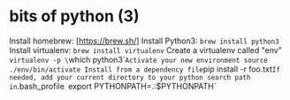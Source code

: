 # bits of python (3)

Install homebrew: [https://brew.sh/]
Install Python3:
`brew install python3`
Install virtualenv:
`brew install virtualenv`
Create a virtualenv called "env"
`virtualenv -p \`which python3\``
Activate your new environment
source ./env/bin/activate
Install from a dependency file
`pip install -r foo.txt`
If needed, add your current directory to your python search path in
`.bash_profile`
`export PYTHONPATH=.:$PYTHONPATH`
